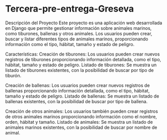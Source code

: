 # Tercera-pre-entrega-Greseva
Descripción del Proyecto
Este proyecto es una aplicación web desarrollada en Django que permite gestionar información sobre animales marinos, como tiburones, ballenas y otros animales. Los usuarios pueden crear, buscar y listar diferentes tipos de animales marinos, proporcionando información como el tipo, hábitat, tamaño y estado de peligro.


Características:
Creación de tiburones: Los usuarios pueden crear nuevos registros de tiburones proporcionando información detallada, como el tipo, hábitat, tamaño y estado de peligro.
Listado de tiburones: Se muestra un listado de tiburones existentes, con la posibilidad de buscar por tipo de tiburón.

Creación de ballenas: Los usuarios pueden crear nuevos registros de ballenas proporcionando información detallada, como el tipo, hábitat, tamaño y estado de peligro.
Listado de ballenas: Se muestra un listado de ballenas existentes, con la posibilidad de buscar por tipo de ballena.

Creación de otros animales: Los usuarios también pueden crear registros de otros animales marinos proporcionando información como el nombre, orden, hábitat y tamaño.
Listado de animales: Se muestra un listado de animales marinos existentes, con la posibilidad de buscar por nombre de animal.
